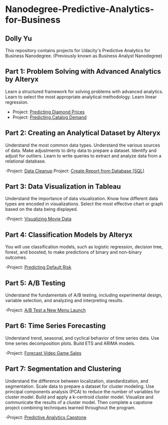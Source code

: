 # Nanodegree-Predictive-Analytics-for-Business
## Dolly Yu 
This repository contains projects for Udacity's Predictive Analytics for Business Nanodegree. (Previously known as Business Analyst Nanodegree)
## Part 1: Problem Solving with Advanced Analytics by Alteryx
Learn a structured framework for solving problems with advanced analytics. Learn to select the most appropriate analytical methodology. Learn linear regression.

- Project: [Predicting Diamond Prices](https://github.com/yudolly/Nanodegree-Predictive-Analytics-for-Business/blob/master/Predicting%20Diamond%20Prices.pdf)
- Project: [Predicting Catalog Demand](https://github.com/yudolly/Nanodegree-Predictive-Analytics-for-Business/blob/master/Predicting%20Catalog%20Demand.pdf)

## Part 2: Creating an Analytical Dataset by Alteryx
Understand the most common data types. Understand the various sources of data. Make adjustments to dirty data to prepare a dataset. Identify and adjust for outliers. Learn to write queries to extract and analyze data from a relational database.

-Project: [Data Cleanup](https://github.com/yudolly/Nanodegree-Predictive-Analytics-for-Business/blob/master/Create%20an%20Analytical%20Dataset.pdf)
Project: [Create Report from Database (SQL)](https://github.com/yudolly/Nanodegree-Predictive-Analytics-for-Business/blob/master/Create%20Reports%20from%20a%20Database.pdf)

## Part 3: Data Visualization in Tableau
Understand the importance of data visualization. Know how different data types are encoded in visualizations. Select the most effective chart or graph based on the data being displayed.

-Project: [Visualizing Movie Data]()

## Part 4: Classification Models by Alteryx
You will use classification models, such as logistic regression, decision tree, forest, and boosted, to make predictions of binary and non-binary outcomes.

-Project: [Predicting Default Risk]()

## Part 5: A/B Testing
Understand the fundamentals of A/B testing, including experimental design, variable selection, and analyzing and interpreting results.

-Project: [A/B Test a New Menu Launch]()

## Part 6: Time Series Forecasting
Understand trend, seasonal, and cyclical behavior of time series data. Use time series decomposition plots. Build ETS and ARIMA models.

-Project: [Forecast Video Game Sales]()

## Part 7: Segmentation and Clustering
Understand the difference between localization, standardization, and segmentation. Scale data to prepare a dataset for cluster modeling. Use principal components analysis (PCA) to reduce the number of variables for cluster model. Build and apply a k-centroid cluster model. Visualize and communicate the results of a cluster model. Then complete a capstone project combining techniques learned throughout the program.

-Project: [Predictive Analytics Capstone]()
